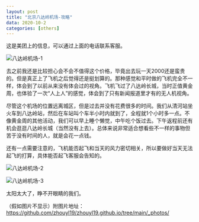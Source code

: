 ```yaml
---
layout: post
title: "北京八达岭机场-攻略"
data: 2020-10-2
categories: [others]
---
```


这是美团上的信息，可以通过上面的电话联系客服。

![八达岭机场-1](https://p.sda1.dev/2/e72cf3bd90a979ae4689323d4cec6d54/八达岭机场-1.jpg)



去之前我还是比较担心会不会不值得这个价格，毕竟出去玩一天2000还是蛮贵的。但是真正上了飞机之后觉得还是挺划算的。那种感觉和平时做的飞机完全不一样，体会到了以前从来没有体会过的视角。飞机飞过了八达岭长城，当时正值黄金周，也体验了一次“人上人”的感觉，体会到了只有新闻报道里才有的无人机视角。



尽管这个机场的位置远离城区，但是过去并没有花费很多的时间。我们从清河站坐火车到八达岭站，然后在车站叫个车半小时内就到了，全程就1个小时多一点。不像黄金周的其他活动，我们可以早上睡个懒觉，中午吃个饭过去。下午返程前还有机会逛逛八达岭长城（当然没有上去）。总体来说非常适合想看些不一样的事物但苦于没有时间的人，就是会花一点钱。



还有一点需要注意的，飞机能否起飞和当天的风力密切相关，所以要做好当天无法起飞的打算，具体能否起飞客服会告知的。



![八达岭机场-2](https://p.sda1.dev/2/fc38ae4f0ac0d120b10763c21c65a7fa/八达岭机场-2.jpg)



![八达岭机场-3](https://p.sda1.dev/2/bd95a3a0c6f17b6fb5a3dbf445cb20a3/八达岭机场-3.jpg)

太阳太大了，睁不开眼睛的我们。



（假如图片不显示）附图片地址：https://github.com/zhouyl19/zhouyl19.github.io/tree/main/_photos/

